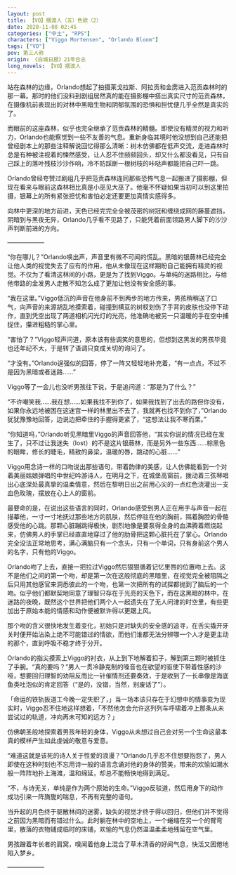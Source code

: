 ```yaml
---
layout: post
title: 【VO】摆渡人（五）色欲（2）
date: 2020-11-08 02:45
categories: ["中土", "RPS"]
characters: ["Viggo Mortensen", "Orlando Bloom"]
tags: ["VO"]
pov: 第三人称
origin: 《白城日报》21年合志
long_novels: 【VO】摆渡人
---
```


站在森林的边缘，Orlando想起了拍摄莱戈拉斯、阿拉贡和金雳进入范贡森林时的那一幕。那时的他们没料到剧组居然真的能在摄影棚中搭出真实尺寸的范贡森林，在摄像机前表现出的对林中黑暗生物和阴郁氛围的恐惧和担忧便几乎全然是真实的了。

而眼前的这座森林，似乎也完全继承了范贡森林的精髓。即使没有精灵的视力和听力，Orlando也能察觉到一些不友善的气息。重新身临其境时他没想到自己还能把曾经剧本上的那些注释解说回忆得那么清晰：树木仿佛都在低声交流，走进森林时总是有种被注视着的悚然感受，让人忍不住频频回头，却又什么都没看见，只有自己踩上的落叶残枝沙沙作响，冷不防踩断一根树枝的咔哒声都能把自己吓一跳。

Orlando曾经夸赞过剧组几乎把范贡森林连同那些恐怖气息一起搬进了摄影棚，但现在看来与眼前这森林相比真是小巫见大巫了。他毫不怀疑如果当初可以到这里拍摄，银幕上的所有紧张担忧和害怕必定还要更加真情实感得多。

向林中更深的地方前进，天色已经完完全全被茂密的树冠和缠绕成网的藤蔓遮挡，阴暗到与黑夜无异，Orlando几乎看不见路了，只能凭着前面领路男人脚下的沙沙声判断前进的方向。

——————

“你在哪儿？”Orlando唤出声，声音里有微不可闻的慌乱。黑暗的银蕨林已经完全让他人类的视觉失去了应有的作用，他从未像现在这样期盼自己能拥有精灵的视觉。不仅为了看清这林间的小路，更是为了找到Viggo。与单纯的迷路相比，与给他带路的金发男人走散不知怎么成了更加让他没有安全感的事。

“我在这里。”Viggo低沉的声音在他身前不到两步的地方传来，男孩稍稍送了口气，向声音的来源胡乱地摸索着，碰撞到横亘的树杈划伤了手背的皮肤也没停下动作，直到凭空出现了两道相机闪光灯的光亮，他准确地被另一只温暖的手在空中捕捉住，攥进粗糙的掌心里。

“害怕了？”Viggo轻声问道，原本该有些调笑的意思的，但想到这黑发的男孩毕竟也还年纪不大，于是转了语调只变成关切的询问了。

“才没有。”Orlando逞强似的回答，停了一阵又轻轻地补充着，“有一点点，不过不是因为黑暗或者迷路……”

Viggo等了一会儿也没听男孩往下说，于是追问道：“那是为了什么？”

“不许嘲笑我……我在想……如果我找不到你了，如果我找到了出去的路但你没有，如果你永远地被困在这迷宫一样的林里出不去了，我就再也找不到你了，”Orlando犹犹豫豫地回答，边说边把牵住的手握得更紧了，“这想法让我不寒而栗。”

“你知道吗，”Orlando听见黑暗里Viggo的声音回答他，“其实你说的情况已经在发生了，只不过让我迷失（lost）的不是这片银蕨林，而是另外一些东西……棕黑色的眼眸，修长的睫毛，精致的鼻梁，温暖的唇，跳动的心脏……”

Viggo用念诗一样的口吻说出那些语句，带着韵律的美感，让人仿佛能看到一个对着美丽姑娘弹唱的中世纪吟游诗人，在明月之下，在城堡高窗前，拨动着三弦琴唱出心底深处最真挚的温柔情意，然后在黎明日出之前用心尖的一点红色浇灌出一支血色玫瑰，摆放在心上人的窗前。

最要命的是，在说出这些语言的同时，Orlando感受到男人正在用手与声音一起在描摹他，一寸一寸地抚过那些地方的肌肤，然后停驻在他的胸前，隔着胸腔的骨骼感受他的心跳。那颗心脏蹦跳得极快，剧烈地像是要泵得全身的血沸腾着燃烧起来，仿佛男人的手掌已经直直地穿过了他的肋骨把这颗心脏托在了掌心。Orlando完全没法正常地思考，满心满脑只有一个念头，只有一个单词，只有身前这个男人的名字，只有他的Viggo。

Orlando吻了上去，直接一把拉过Viggo然后狠狠循着记忆里唇的位置吻上去。这不是他们之间的第一个吻，却是第一次在这般彻底的黑暗里，在视觉完全被阻隔之后只用其他感官来洞悉彼此的一个吻，也第一次把所有的试探都抛到了脑后的一个吻。似乎他们都默契地同意了理智只存在于光亮的天色下，而在这黑暗的林中，在迷路的夜晚，既然这个世界把他们两个人一起遗失在了无人问津的时空里，有些更加出于原始本能的情感和动作便被默许得以更踞上风。

那个吻的含义很快地发生着变化，初始只是对缺失的安全感的追寻，在舌尖撬开牙关时便开始沾染上绝不可能错过的情欲，而他们谁都无法分辨哪一个人才是更主动的那个，直到呼吸不稳才终于分开。

Orlando的指尖摸索上Viggo的衬衣，从上到下地解着扣子，解到第三颗时被抓住了手腕。“真的要吗？”男人一贯冷静克制的嗓音也在欲望的驱使下带着性感的沙哑，想要回归理智的劝阻反而比一针催情剂还要奏效，于是收到了一长串像是海底鱼类吐泡似的肯定回答（“是的，没错，当然，别废话了”）。

「命运的铁轨扳道工今晚一定失职了，」当一场本该只存在于幻想中的情事变为现实时，Viggo忍不住地这样想着，「不然他怎会允许这列列车呼啸着冲上那条从未尝试过的轨道，冲向再未可知的远方？」

仿佛朝圣般地探索着男孩年轻的身体，Viggo从未想过自己会对另一个生命这最本真的模样产生如此虔诚的敬意与爱意。

“难道这就是该死的诗人关于性爱的浪漫？”Orlando几乎忍不住想要抱怨了，男人即使在这种时刻也不忘用诗一般的语言念诵对他的身体的赞美，带来的欢愉如潮水般一阵阵地扑上海滩，温和绵延，却总不能畅快地得到满足。

“不，与诗无关，单纯是作为两个原始的生命。”Viggo反驳道，然后用身下的动作成功引来一阵旖旎的喘息，不再有完整的语句。

当升起的月色终于驱散林间的迷雾，缺失的视觉才终于得以回归，但他们并不觉得之前因为黑暗而有错过什么。此时躺在林中的空地上，一个蜷缩在另一个的臂弯里，散落的衣物铺成临时的床铺，欢愉的气息仍然温温柔柔地残留在空气里。

男孩蹭着年长者的肩窝，嗅闻着他身上混合了草木清香的好闻气息，快活又困倦地陷入梦乡。

——————
